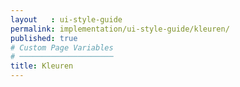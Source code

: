 ```yaml
---
layout   : ui-style-guide
permalink: implementation/ui-style-guide/kleuren/
published: true
# Custom Page Variables
# ─────────────────────
title: Kleuren
---
```

<div id="kleur" class="kleur1"></div>